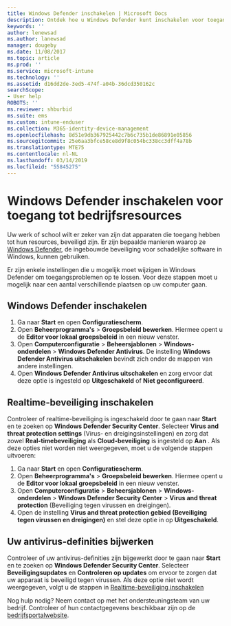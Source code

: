 ```yaml
---
title: Windows Defender inschakelen | Microsoft Docs
description: Ontdek hoe u Windows Defender kunt inschakelen voor toegang tot bedrijfsresources.
keywords: ''
author: lenewsad
ms.author: lanewsad
manager: dougeby
ms.date: 11/08/2017
ms.topic: article
ms.prod: ''
ms.service: microsoft-intune
ms.technology: ''
ms.assetid: d16dd2de-3ed5-474f-a04b-36dcd350162c
searchScope:
- User help
ROBOTS: ''
ms.reviewer: shburbid
ms.suite: ems
ms.custom: intune-enduser
ms.collection: M365-identity-device-management
ms.openlocfilehash: 8d51e9db367925442c7b6c735b1de86891e05856
ms.sourcegitcommit: 25e6aa3bfce58ce8d9f8c054bc338cc3dff4a78b
ms.translationtype: MTE75
ms.contentlocale: nl-NL
ms.lasthandoff: 03/14/2019
ms.locfileid: "55845275"
---
```

# <a name="turn-on-windows-defender-to-access-company-resources"></a>Windows Defender inschakelen voor toegang tot bedrijfsresources

Uw werk of school wilt er zeker van zijn dat apparaten die toegang hebben tot hun resources, beveiligd zijn. Er zijn bepaalde manieren waarop ze [Windows Defender](https://www.microsoft.com/safety/pc-security/windows-defender.aspx), de ingebouwde beveiliging voor schadelijke software in Windows, kunnen gebruiken.

Er zijn enkele instellingen die u mogelijk moet wijzigen in Windows Defender om toegangsproblemen op te lossen. Voor deze stappen moet u mogelijk naar een aantal verschillende plaatsen op uw computer gaan.

## <a name="turn-on-windows-defender"></a>Windows Defender inschakelen

1. Ga naar **Start** en open **Configuratiescherm**.
2. Open **Beheerprogramma's** > **Groepsbeleid bewerken**. Hiermee opent u de **Editor voor lokaal groepsbeleid** in een nieuw venster.
3. Open **Computerconfiguratie** > **Beheersjablonen** > **Windows-onderdelen**  >  **Windows Defender Antivirus**. De instelling **Windows Defender Antivirus uitschakelen** bevindt zich onder de mappen van andere instellingen. 
4. Open **Windows Defender Antivirus uitschakelen** en zorg ervoor dat deze optie is ingesteld op **Uitgeschakeld** of **Niet geconfigureerd**.

## <a name="turn-on-real-time-protection"></a>Realtime-beveiliging inschakelen

Controleer of realtime-beveiliging is ingeschakeld door te gaan naar **Start** en te zoeken op **Windows Defender Security Center**. Selecteer **Virus and threat protection settings** (Virus- en dreigingsinstellingen) en zorg dat zowel **Real-timebeveiliging** als **Cloud-beveiliging** is ingesteld op **Aan** . Als deze opties niet worden niet weergegeven, moet u de volgende stappen uitvoeren:

1. Ga naar **Start** en open **Configuratiescherm**.
2. Open **Beheerprogramma's** > **Groepsbeleid bewerken**. Hiermee opent u de **Editor voor lokaal groepsbeleid** in een nieuw venster.
3. Open **Computerconfiguratie** > **Beheersjablonen** > **Windows-onderdelen**  >  **Windows Defender Security Center** > **Virus and threat protection** (Beveiliging tegen virussen en dreigingen).
4. Open de instelling **Virus and threat protection gebied (Beveiliging tegen virussen en dreigingen)** en stel deze optie in op **Uitgeschakeld**.

## <a name="update-your-antivirus-definitions"></a>Uw antivirus-definities bijwerken

Controleer of uw antivirus-definities zijn bijgewerkt door te gaan naar **Start** en te zoeken op **Windows Defender Security Center**. Selecteer **Beveiligingsupdates** en **Controleren op updates** om ervoor te zorgen dat uw apparaat is beveiligd tegen virussen. Als deze optie niet wordt weergegeven, volgt u de stappen in [Realtime-beveiliging inschakelen](turn-on-defender-windows.md#turn-on-real-time-protection)

Nog hulp nodig? Neem contact op met het ondersteuningsteam van uw bedrijf. Controleer of hun contactgegevens beschikbaar zijn op de [bedrijfsportalwebsite](https://go.microsoft.com/fwlink/?linkid=2010980).
